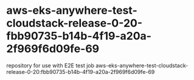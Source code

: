 # aws-eks-anywhere-test-cloudstack-release-0-20-fbb90735-b14b-4f19-a20a-2f969f6d09fe-69
repository for use with E2E test job aws-eks-anywhere-test-cloudstack-release-0-20:fbb90735-b14b-4f19-a20a-2f969f6d09fe-69
